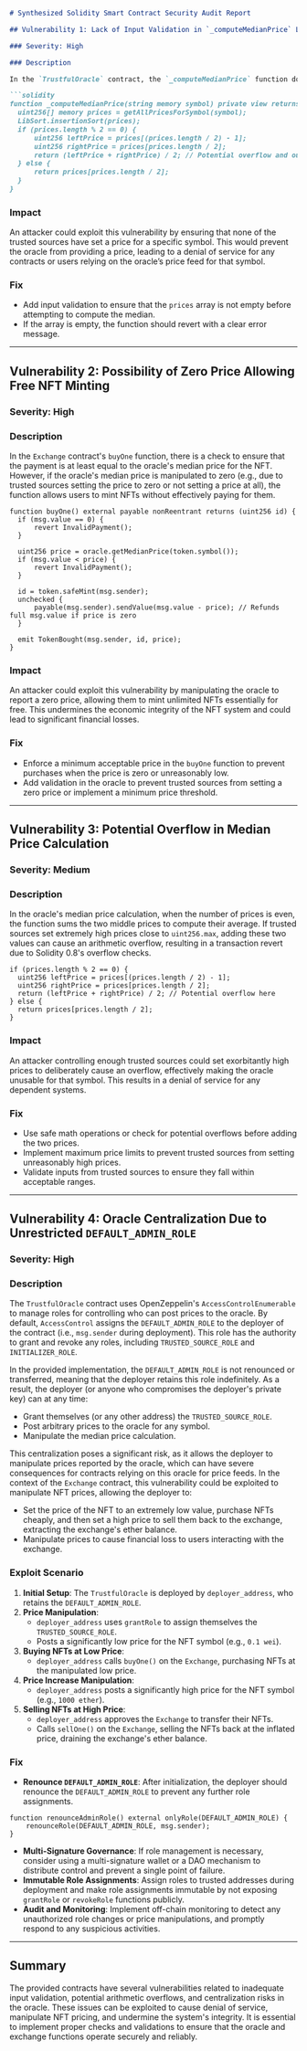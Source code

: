 ```markdown
# Synthesized Solidity Smart Contract Security Audit Report

## Vulnerability 1: Lack of Input Validation in `_computeMedianPrice` Leading to Denial of Service

### Severity: High

### Description

In the `TrustfulOracle` contract, the `_computeMedianPrice` function does not validate if the `prices` array is non-empty before attempting to compute the median price. If the `prices` array is empty (which can occur if none of the trusted sources have set a price for a given symbol), the function will attempt to access elements at invalid indices, leading to an out-of-bounds array access and causing the transaction to revert.

```solidity
function _computeMedianPrice(string memory symbol) private view returns (uint256) {
  uint256[] memory prices = getAllPricesForSymbol(symbol);
  LibSort.insertionSort(prices);
  if (prices.length % 2 == 0) {
      uint256 leftPrice = prices[(prices.length / 2) - 1];
      uint256 rightPrice = prices[prices.length / 2];
      return (leftPrice + rightPrice) / 2; // Potential overflow and out-of-bounds access
  } else {
      return prices[prices.length / 2];
  }
}
```

### Impact

An attacker could exploit this vulnerability by ensuring that none of the trusted sources have set a price for a specific symbol. This would prevent the oracle from providing a price, leading to a denial of service for any contracts or users relying on the oracle’s price feed for that symbol.

### Fix

- Add input validation to ensure that the `prices` array is not empty before attempting to compute the median.
- If the array is empty, the function should revert with a clear error message.

---

## Vulnerability 2: Possibility of Zero Price Allowing Free NFT Minting

### Severity: High

### Description

In the `Exchange` contract's `buyOne` function, there is a check to ensure that the payment is at least equal to the oracle's median price for the NFT. However, if the oracle's median price is manipulated to zero (e.g., due to trusted sources setting the price to zero or not setting a price at all), the function allows users to mint NFTs without effectively paying for them.

```solidity
function buyOne() external payable nonReentrant returns (uint256 id) {
  if (msg.value == 0) {
      revert InvalidPayment();
  }

  uint256 price = oracle.getMedianPrice(token.symbol());
  if (msg.value < price) {
      revert InvalidPayment();
  }

  id = token.safeMint(msg.sender);
  unchecked {
      payable(msg.sender).sendValue(msg.value - price); // Refunds full msg.value if price is zero
  }

  emit TokenBought(msg.sender, id, price);
}
```

### Impact

An attacker could exploit this vulnerability by manipulating the oracle to report a zero price, allowing them to mint unlimited NFTs essentially for free. This undermines the economic integrity of the NFT system and could lead to significant financial losses.

### Fix

- Enforce a minimum acceptable price in the `buyOne` function to prevent purchases when the price is zero or unreasonably low.
- Add validation in the oracle to prevent trusted sources from setting a zero price or implement a minimum price threshold.

---

## Vulnerability 3: Potential Overflow in Median Price Calculation

### Severity: Medium

### Description

In the oracle's median price calculation, when the number of prices is even, the function sums the two middle prices to compute their average. If trusted sources set extremely high prices close to `uint256.max`, adding these two values can cause an arithmetic overflow, resulting in a transaction revert due to Solidity 0.8's overflow checks.

```solidity
if (prices.length % 2 == 0) {
  uint256 leftPrice = prices[(prices.length / 2) - 1];
  uint256 rightPrice = prices[prices.length / 2];
  return (leftPrice + rightPrice) / 2; // Potential overflow here
} else {
  return prices[prices.length / 2];
}
```

### Impact

An attacker controlling enough trusted sources could set exorbitantly high prices to deliberately cause an overflow, effectively making the oracle unusable for that symbol. This results in a denial of service for any dependent systems.

### Fix

- Use safe math operations or check for potential overflows before adding the two prices.
- Implement maximum price limits to prevent trusted sources from setting unreasonably high prices.
- Validate inputs from trusted sources to ensure they fall within acceptable ranges.

---

## Vulnerability 4: Oracle Centralization Due to Unrestricted `DEFAULT_ADMIN_ROLE`

### Severity: High

### Description

The `TrustfulOracle` contract uses OpenZeppelin's `AccessControlEnumerable` to manage roles for controlling who can post prices to the oracle. By default, `AccessControl` assigns the `DEFAULT_ADMIN_ROLE` to the deployer of the contract (i.e., `msg.sender` during deployment). This role has the authority to grant and revoke any roles, including `TRUSTED_SOURCE_ROLE` and `INITIALIZER_ROLE`. 

In the provided implementation, the `DEFAULT_ADMIN_ROLE` is not renounced or transferred, meaning that the deployer retains this role indefinitely. As a result, the deployer (or anyone who compromises the deployer's private key) can at any time:

- Grant themselves (or any other address) the `TRUSTED_SOURCE_ROLE`.
- Post arbitrary prices to the oracle for any symbol.
- Manipulate the median price calculation.

This centralization poses a significant risk, as it allows the deployer to manipulate prices reported by the oracle, which can have severe consequences for contracts relying on this oracle for price feeds. In the context of the `Exchange` contract, this vulnerability could be exploited to manipulate NFT prices, allowing the deployer to:

- Set the price of the NFT to an extremely low value, purchase NFTs cheaply, and then set a high price to sell them back to the exchange, extracting the exchange's ether balance.
- Manipulate prices to cause financial loss to users interacting with the exchange.

### Exploit Scenario

1. **Initial Setup**: The `TrustfulOracle` is deployed by `deployer_address`, who retains the `DEFAULT_ADMIN_ROLE`.
2. **Price Manipulation**:
   - `deployer_address` uses `grantRole` to assign themselves the `TRUSTED_SOURCE_ROLE`.
   - Posts a significantly low price for the NFT symbol (e.g., `0.1 wei`).
3. **Buying NFTs at Low Price**:
   - `deployer_address` calls `buyOne()` on the `Exchange`, purchasing NFTs at the manipulated low price.
4. **Price Increase Manipulation**:
   - `deployer_address` posts a significantly high price for the NFT symbol (e.g., `1000 ether`).
5. **Selling NFTs at High Price**:
   - `deployer_address` approves the `Exchange` to transfer their NFTs.
   - Calls `sellOne()` on the `Exchange`, selling the NFTs back at the inflated price, draining the exchange's ether balance.

### Fix

- **Renounce `DEFAULT_ADMIN_ROLE`**: After initialization, the deployer should renounce the `DEFAULT_ADMIN_ROLE` to prevent any further role assignments.
```solidity
function renounceAdminRole() external onlyRole(DEFAULT_ADMIN_ROLE) {
    renounceRole(DEFAULT_ADMIN_ROLE, msg.sender);
}
```
- **Multi-Signature Governance**: If role management is necessary, consider using a multi-signature wallet or a DAO mechanism to distribute control and prevent a single point of failure.
- **Immutable Role Assignments**: Assign roles to trusted addresses during deployment and make role assignments immutable by not exposing `grantRole` or `revokeRole` functions publicly.
- **Audit and Monitoring**: Implement off-chain monitoring to detect any unauthorized role changes or price manipulations, and promptly respond to any suspicious activities.

---

## Summary

The provided contracts have several vulnerabilities related to inadequate input validation, potential arithmetic overflows, and centralization risks in the oracle. These issues can be exploited to cause denial of service, manipulate NFT pricing, and undermine the system's integrity. It is essential to implement proper checks and validations to ensure that the oracle and exchange functions operate securely and reliably.
```